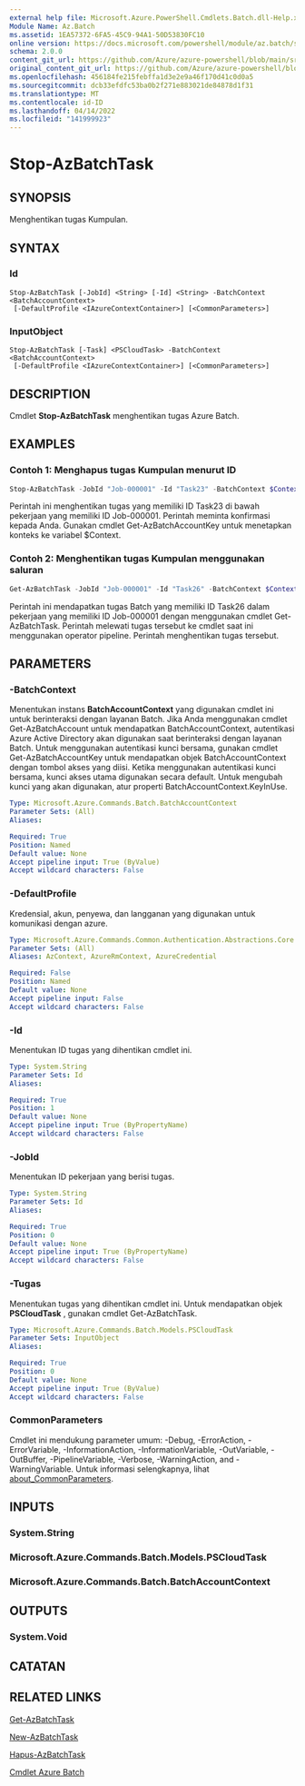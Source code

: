 ```yaml
---
external help file: Microsoft.Azure.PowerShell.Cmdlets.Batch.dll-Help.xml
Module Name: Az.Batch
ms.assetid: 1EA57372-6FA5-45C9-94A1-50D53830FC10
online version: https://docs.microsoft.com/powershell/module/az.batch/stop-azbatchtask
schema: 2.0.0
content_git_url: https://github.com/Azure/azure-powershell/blob/main/src/Batch/Batch/help/Stop-AzBatchTask.md
original_content_git_url: https://github.com/Azure/azure-powershell/blob/main/src/Batch/Batch/help/Stop-AzBatchTask.md
ms.openlocfilehash: 456184fe215febffa1d3e2e9a46f170d41c0d0a5
ms.sourcegitcommit: dcb33efdfc53ba0b2f271e883021de84878d1f31
ms.translationtype: MT
ms.contentlocale: id-ID
ms.lasthandoff: 04/14/2022
ms.locfileid: "141999923"
---
```

# Stop-AzBatchTask

## SYNOPSIS
Menghentikan tugas Kumpulan.

## SYNTAX

### Id
```
Stop-AzBatchTask [-JobId] <String> [-Id] <String> -BatchContext <BatchAccountContext>
 [-DefaultProfile <IAzureContextContainer>] [<CommonParameters>]
```

### InputObject
```
Stop-AzBatchTask [-Task] <PSCloudTask> -BatchContext <BatchAccountContext>
 [-DefaultProfile <IAzureContextContainer>] [<CommonParameters>]
```

## DESCRIPTION
Cmdlet **Stop-AzBatchTask** menghentikan tugas Azure Batch.

## EXAMPLES

### Contoh 1: Menghapus tugas Kumpulan menurut ID
```powershell
Stop-AzBatchTask -JobId "Job-000001" -Id "Task23" -BatchContext $Context
```

Perintah ini menghentikan tugas yang memiliki ID Task23 di bawah pekerjaan yang memiliki ID Job-000001.
Perintah meminta konfirmasi kepada Anda.
Gunakan cmdlet Get-AzBatchAccountKey untuk menetapkan konteks ke variabel $Context.

### Contoh 2: Menghentikan tugas Kumpulan menggunakan saluran
```powershell
Get-AzBatchTask -JobId "Job-000001" -Id "Task26" -BatchContext $Context | Stop-AzBatchTask -BatchContext $Context
```

Perintah ini mendapatkan tugas Batch yang memiliki ID Task26 dalam pekerjaan yang memiliki ID Job-000001 dengan menggunakan cmdlet Get-AzBatchTask.
Perintah melewati tugas tersebut ke cmdlet saat ini menggunakan operator pipeline.
Perintah menghentikan tugas tersebut.

## PARAMETERS

### -BatchContext
Menentukan instans **BatchAccountContext** yang digunakan cmdlet ini untuk berinteraksi dengan layanan Batch.
Jika Anda menggunakan cmdlet Get-AzBatchAccount untuk mendapatkan BatchAccountContext, autentikasi Azure Active Directory akan digunakan saat berinteraksi dengan layanan Batch. Untuk menggunakan autentikasi kunci bersama, gunakan cmdlet Get-AzBatchAccountKey untuk mendapatkan objek BatchAccountContext dengan tombol akses yang diisi. Ketika menggunakan autentikasi kunci bersama, kunci akses utama digunakan secara default. Untuk mengubah kunci yang akan digunakan, atur properti BatchAccountContext.KeyInUse.

```yaml
Type: Microsoft.Azure.Commands.Batch.BatchAccountContext
Parameter Sets: (All)
Aliases:

Required: True
Position: Named
Default value: None
Accept pipeline input: True (ByValue)
Accept wildcard characters: False
```

### -DefaultProfile
Kredensial, akun, penyewa, dan langganan yang digunakan untuk komunikasi dengan azure.

```yaml
Type: Microsoft.Azure.Commands.Common.Authentication.Abstractions.Core.IAzureContextContainer
Parameter Sets: (All)
Aliases: AzContext, AzureRmContext, AzureCredential

Required: False
Position: Named
Default value: None
Accept pipeline input: False
Accept wildcard characters: False
```

### -Id
Menentukan ID tugas yang dihentikan cmdlet ini.

```yaml
Type: System.String
Parameter Sets: Id
Aliases:

Required: True
Position: 1
Default value: None
Accept pipeline input: True (ByPropertyName)
Accept wildcard characters: False
```

### -JobId
Menentukan ID pekerjaan yang berisi tugas.

```yaml
Type: System.String
Parameter Sets: Id
Aliases:

Required: True
Position: 0
Default value: None
Accept pipeline input: True (ByPropertyName)
Accept wildcard characters: False
```

### -Tugas
Menentukan tugas yang dihentikan cmdlet ini.
Untuk mendapatkan objek **PSCloudTask** , gunakan cmdlet Get-AzBatchTask.

```yaml
Type: Microsoft.Azure.Commands.Batch.Models.PSCloudTask
Parameter Sets: InputObject
Aliases:

Required: True
Position: 0
Default value: None
Accept pipeline input: True (ByValue)
Accept wildcard characters: False
```

### CommonParameters
Cmdlet ini mendukung parameter umum: -Debug, -ErrorAction, -ErrorVariable, -InformationAction, -InformationVariable, -OutVariable, -OutBuffer, -PipelineVariable, -Verbose, -WarningAction, and -WarningVariable. Untuk informasi selengkapnya, lihat [about_CommonParameters](http://go.microsoft.com/fwlink/?LinkID=113216).

## INPUTS

### System.String

### Microsoft.Azure.Commands.Batch.Models.PSCloudTask

### Microsoft.Azure.Commands.Batch.BatchAccountContext

## OUTPUTS

### System.Void

## CATATAN

## RELATED LINKS

[Get-AzBatchTask](./Get-AzBatchTask.md)

[New-AzBatchTask](./New-AzBatchTask.md)

[Hapus-AzBatchTask](./Remove-AzBatchTask.md)

[Cmdlet Azure Batch](/powershell/module/Az.Batch/)
